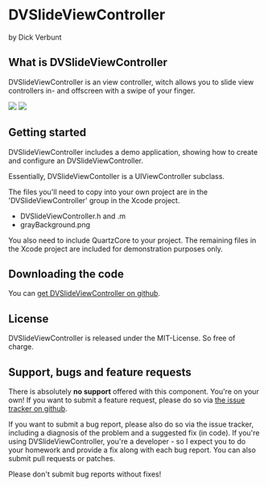 # DVSlideViewController

by Dick Verbunt

## What is DVSlideViewController

DVSlideViewController is an view controller, witch allows you to slide view controllers in- and offscreen with a swipe of your finger.

![](https://github.com/dickverbunt/DVSlideViewController/raw/master/Screenshots/DVSlideViewController_Screenshot1.png)
![](https://github.com/dickverbunt/DVSlideViewController/raw/master/Screenshots/DVSlideViewController_Screenshot2.png)


## Getting started

DVSlideViewController includes a demo application, showing how to create and configure an DVSlideViewController.

Essentially, DVSlideViewContoller is a UIViewController subclass.

The files you'll need to copy into your own project are in the 'DVSlideViewController' group in the Xcode project.

- DVSlideViewController.h and .m
- grayBackground.png

You also need to include QuartzCore to your project.
The remaining files in the Xcode project are included for demonstration purposes only.




## Downloading the code

You can [get DVSlideViewController on github](http://github.com/dickverbunt/DVSlideViewController).



## License

DVSlideViewController is released under the MIT-License. So free of charge.


## Support, bugs and feature requests

There is absolutely **no support** offered with this component. You're on your own! If you want to submit a feature request, please do so via [the issue tracker on github](http://github.com/dickverbunt/DVSlideViewController/issues).

If you want to submit a bug report, please also do so via the issue tracker, including a diagnosis of the problem and a suggested fix (in code). If you're using DVSlideViewController, you're a developer - so I expect you to do your homework and provide a fix along with each bug report. You can also submit pull requests or patches.

Please don't submit bug reports without fixes!